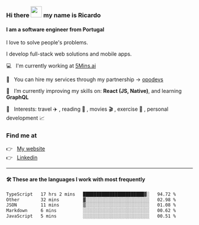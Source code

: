 ### Hi there <img src="https://raw.githubusercontent.com/iampavangandhi/iampavangandhi/master/gifs/Hi.gif" width="30"> my name is Ricardo
#### I am a software engineer from Portugal
I love to solve people's problems.

I develop full-stack web solutions and mobile apps.

💻  &nbsp; I'm currently working at <a href="https://5mins.ai/">5Mins.ai</a>

💼  &nbsp; You can hire my services through my partnership -> <a href="https://github.com/opodevs">opodevs</a>

🌱 &nbsp; I’m currently improving my skills on: **React (JS, Native)**, and learning **GraphQL**

💙 &nbsp; Interests: travel ✈️ , reading 📖 , movies 🎬 , exercise 🏃 , personal development 📈

### Find me at

<p align="left">
  👉  &nbsp;
  <a href="https://ricardopbarbosa.com" target="_blank">
    My website
  </a>
  <br/>
  👉 &nbsp;
  <a href="https://www.linkedin.com/in/ricardopbarbosa" target="_blank">
    Linkedin
  </a>
</p>

<hr />

#### 🛠 These are the languages I work with most frequently
<!--START_SECTION:waka-->

```txt
TypeScript   17 hrs 2 mins   ███████████████████████▓░   94.72 %
Other        32 mins         ▓░░░░░░░░░░░░░░░░░░░░░░░░   02.98 %
JSON         11 mins         ▒░░░░░░░░░░░░░░░░░░░░░░░░   01.08 %
Markdown     6 mins          ░░░░░░░░░░░░░░░░░░░░░░░░░   00.62 %
JavaScript   5 mins          ░░░░░░░░░░░░░░░░░░░░░░░░░   00.51 %
```

<!--END_SECTION:waka-->

